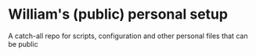 # William's (public) personal setup

A catch-all repo for scripts, configuration and other personal files that can be public

